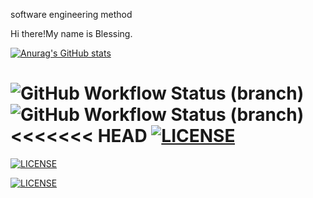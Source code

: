 software engineering method


Hi there!My name is Blessing.

[![Anurag's GitHub stats](https://github-readme-stats.vercel.app/api?username=BlessingAyoola)](https://github.com/anuraghazra/github-readme-stats)

![GitHub Workflow Status (branch)](https://img.shields.io/github/actions/workflow/status/asteyvenBlessingAyoola/sem/main.yml?branch=master)
![GitHub Workflow Status (branch)](https://img.shields.io/github/actions/workflow/status/BlessingAyoola/sem/main.yml?branch=master)
<<<<<<< HEAD
[![LICENSE](https://img.shields.io/github/license/<github-username>/sem.svg?style=flat-square)](https://github.com/<github->/sem/blob/master/LICENSE)
=======
[![LICENSE](https://img.shields.io/github/license/<github-BlessingAyoola>/sem.svg?style=flat-square)](https://github.com/<github-BlessingAyoola>/sem/blob/master/LICENSE)


[![LICENSE](https://img.shields.io/github/license/<github-BlessingAyoola>/sem.svg?style=flat-square)](https://github.com/<github-BlessingAyoola>/sem/blob/master/LICENSE)
